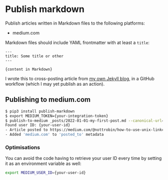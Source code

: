 # Publish markdown

Publish articles written in Markdown files to the following platforms:

- medium.com
<!--
- dev.to
- hashnode.com
- twitter.com
-->

Markdown files should include YAML frontmatter with at least a `title`:

```
---
title: Some title or other
---

{content in Markdown}
```

I wrote this to cross-posting article from [my own Jekyll blog](https://robinwinslow.uk), in a GitHub workflow (which I may yet publish as an action).

## Publishing to medium.com

``` bash
$ pip3 install publish-markdown
$ export MEDIUM_TOKEN={your-integration-token}
$ publish-to-medium _posts/2022-01-01-my-first-post.md --canonical-url="https://my-blog.com/2022/01/02/my-first-post"
Found user ID: {your-user-id}
- Article posted to https://medium.com/@nottrobin/how-to-use-unix-linkchecker-to-thoroughly-check-any-site-50134f3aeba0
- Added 'medium.com' to 'posted_to' metadata
```

### Optimisations

You can avoid the code having to retrieve your user ID every time by setting it as an environment variable as well:

``` bash
export MEDIUM_USER_ID={your-user-id}
```
